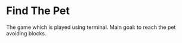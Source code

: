 # Find The Pet
The game which is played using terminal. Main goal: to reach the pet avoiding blocks.
